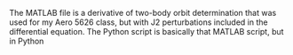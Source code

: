 The MATLAB file is a derivative of two-body orbit determination that was used for my Aero 5626 class, but with J2 perturbations included in the differential equation. The Python script is basically that MATLAB script, but in Python

